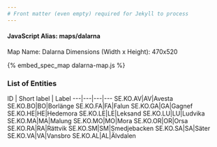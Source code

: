 ```yaml
---
# Front matter (even empty) required for Jekyll to process
---
```


#### JavaScript Alias: maps/dalarna

Map Name: Dalarna
Dimensions (Width x Height): 470x520



{% embed_spec_map dalarna-map.js %}

### List of Entities

ID | Short label | Label
---|---|---|---
SE.KO.AV|AV|Avesta
SE.KO.BO|BO|Borlänge
SE.KO.FA|FA|Falun
SE.KO.GA|GA|Gagnef
SE.KO.HE|HE|Hedemora
SE.KO.LE|LE|Leksand
SE.KO.LU|LU|Ludvika
SE.KO.MA|MA|Malung
SE.KO.MO|MO|Mora
SE.KO.OR|OR|Orsa
SE.KO.RA|RA|Rättvik
SE.KO.SM|SM|Smedjebacken
SE.KO.SA|SA|Säter
SE.KO.VA|VA|Vansbro
SE.KO.AL|AL|Älvdalen

